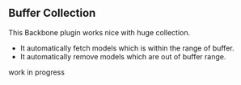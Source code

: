 ## Buffer Collection

This Backbone plugin works nice with huge collection.

* It automatically fetch models which is within the range of buffer.
* It automatically remove models which are out of buffer range.

work in progress